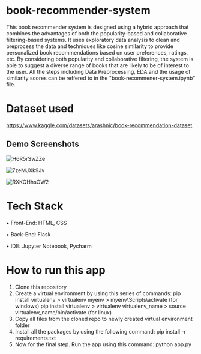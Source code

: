 # book-recommender-system
This book recommender system is designed using a hybrid approach that combines the advantages of both the popularity-based and collaborative filtering-based systems. It uses exploratory data analysis to clean and preprocess the data and techniques like cosine similarity to provide personalized book recommendations based on user preferences, ratings, etc. By considering both popularity and collaborative filtering, the system is able to suggest a diverse range of books that are likely to be of interest to the user.
All the steps including Data Preprocessing, EDA and the usage of similarity scores can be reffered to in the "book-recommener-system.ipynb" file.

# Dataset used
https://www.kaggle.com/datasets/arashnic/book-recommendation-dataset

## Demo Screenshots

![H6R5rSwZZe](https://user-images.githubusercontent.com/29508011/221418080-ce7ebe2e-0fba-4203-9a1b-5e68a1db311e.png)

![7zeMJXk9Jv](https://user-images.githubusercontent.com/29508011/221418095-3d2af1d3-12f6-4588-9bb0-963177f9ced5.png)

![RXKQHhsOW2](https://user-images.githubusercontent.com/29508011/221418104-293dde81-867f-43c7-af0f-8657262b7b88.png)

# Tech Stack
•	Front-End: HTML, CSS

•	Back-End: Flask

•	IDE: Jupyter Notebook, Pycharm

# How to run this app
1) Clone this repository
2) Create a virtual environment by using this series of commands:
pip install virtualenv > virtualenv myenv > myenv\Scripts\activate (for windows)
pip install virtualenv > virtualenv virtualenv_name > source virtualenv_name/bin/activate (for linux)
3) Copy all files from the cloned repo to newly created virtual environment folder
4) Install all the packages by using the following command: pip install -r requirements.txt
5) Now for the final step. Run the app using this command: python app.py

